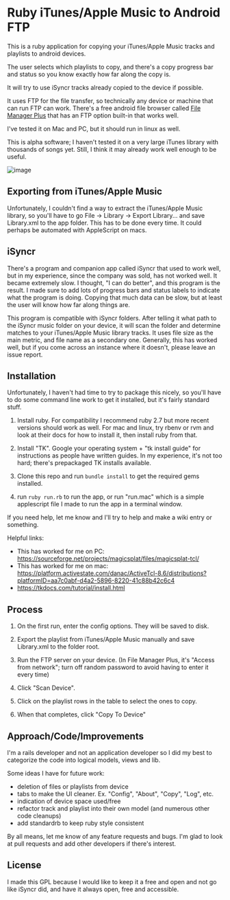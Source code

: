 # Ruby iTunes/Apple Music to Android FTP

This is a ruby application for copying your iTunes/Apple Music tracks and playlists to android devices.

The user selects which playlists to copy, and there's a copy progress bar and status so you know exactly how far along the copy is.

It will try to use iSyncr tracks already copied to the device if possible.

It uses FTP for the file transfer, so technically any device or machine that can run FTP can work.
There's a free android file browser called [File Manager Plus](https://play.google.com/store/apps/details?id=com.alphainventor.filemanager) that has an FTP option built-in that works well.

I've tested it on Mac and PC, but it should run in linux as well.

This is alpha software; I haven't tested it on a very large iTunes library with thousands of songs yet. Still, I think it may already work well enough to be useful.

![image](https://github.com/andrewroth/ruby_itunes_apple_music_to_android/assets/13490/cb9522c8-b998-417e-82fa-0622191300fd)

## Exporting from iTunes/Apple Music

Unfortunately, I couldn't find a way to extract the iTunes/Apple Music library, so you'll have to go
File -> Library -> Export Library... and save Library.xml to the app folder. This has to be done every
time. It could perhaps be automated with AppleScript on macs. 

## iSyncr

There's a program and companion app called iSyncr that used to work well, but in my experience, since
the company was sold, has not worked well. It became extremely slow. I thought, "I can do better",
and this program is the result. I made sure to add lots of progress bars and status labels to indicate
what the program is doing. Copying that much data can be slow, but at least the user will know how far
along things are.

This program is compatible with iSyncr folders. After telling it what path to the iSyncr music folder
on your device, it will scan the folder and determine matches to your iTunes/Apple Music library tracks.
It uses file size as the main metric, and file name as a secondary one. Generally, this has worked well,
but if you come across an instance where it doesn't, please leave an issue report.

## Installation

Unfortunately, I haven't had time to try to package this nicely, so you'll have to do some command line
work to get it installed, but it's fairly standard stuff.

1. Install ruby. For compatibility I recommend ruby 2.7 but more recent versions should work as well. For
  mac and linux, try rbenv or rvm and look at their docs for how to install it, then install ruby from that.

2. Install "TK". Google your operating system + "tk install guide" for instructions as people have written
   guides. In my experience, it's not too hard; there's prepackaged TK installs available.

3. Clone this repo and run `bundle install` to get the required gems installed.

4. run `ruby run.rb` to run the app, or run "run.mac" which is a simple applescript file I made to run the
   app in a terminal window.

If you need help, let me know and I'll try to help and make a wiki entry or something.

Helpful links:

 - This has worked for me on PC: https://sourceforge.net/projects/magicsplat/files/magicsplat-tcl/
 - This has worked for me on mac: https://platform.activestate.com/danac/ActiveTcl-8.6/distributions?platformID=aa7c0abf-d4a2-5896-8220-41c88b42c6c4
 - https://tkdocs.com/tutorial/install.html

## Process

1. On the first run, enter the config options. They will be saved to disk.

2. Export the playlist from iTunes/Apple Music manually and save Library.xml to the folder root.

3. Run the FTP server on your device. (In File Manager Plus, it's "Access from network"; turn off random
   password to avoid having to enter it every time)

6. Click "Scan Device".

7. Click on the playlist rows in the table to select the ones to copy.

8. When that completes, click "Copy To Device"

## Approach/Code/Improvements

I'm a rails developer and not an application developer so I did my best to categorize the code into logical
models, views and lib.

Some ideas I have for future work:

- deletion of files or playlists from device
- tabs to make the UI cleaner. Ex. "Config", "About", "Copy", "Log", etc.
- indication of device space used/free
- refactor track and playlist into their own model (and numerous other code cleanups)
- add standardrb to keep ruby style consistent

By all means, let me know of any feature requests and bugs. I'm glad to look at pull requests and add other
developers if there's interest.

## License

I made this GPL because I would like to keep it a free and open and not go like iSyncr did, and have it always
open, free and accessible.
